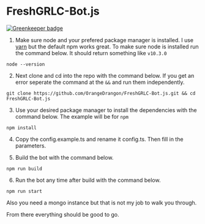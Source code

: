 # FreshGRLC-Bot.js

[![Greenkeeper badge](https://badges.greenkeeper.io/OrangeDrangon/FreshGRLC-Bot.js.svg)](https://greenkeeper.io/)

1. Make sure node and your prefered package manager is installed. I use [yarn](https://github.com/yarnpkg/yarn/) but the default npm works great. To make sure node is installed run the command below. It should return something like `v10.3.0`
```
node --version
```

2. Next clone and cd into the repo with the command below. If you get an error seperate the command at the `&&` and run them independently.
```
git clone https://github.com/OrangeDrangon/FreshGRLC-Bot.js.git && cd FreshGRLC-Bot.js
```

3. Use your desired package manager to install the dependencies with the command below. The example will be for `npm`   
```
npm install
```

4. Copy the config.example.ts and rename it config.ts. Then fill in the parameters.

5. Build the bot with the command below.
```
npm run build
```

6. Run the bot any time after build with the command below.
```
npm run start
```

Also you need a mongo instance but that is not my job to walk you through.

From there everything should be good to go.
